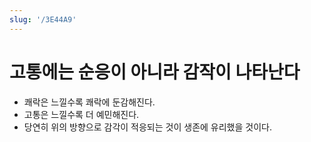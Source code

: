 ```yaml
---
slug: '/3E44A9'
---
```


# 고통에는 순응이 아니라 감작이 나타난다

- 쾌락은 느낄수록 쾌락에 둔감해진다.
- 고통은 느낄수록 더 예민해진다.
- 당연히 위의 방향으로 감각이 적응되는 것이 생존에 유리했을 것이다.

